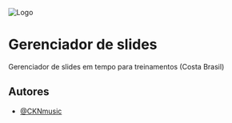 
![Logo](https://sp-ao.shortpixel.ai/client/to_webp,q_glossy,ret_img,w_971/https://www.costabrasilsaude.com.br/wp-content/uploads/2022/05/logo-color-costa-brasil-menu.png)


# Gerenciador de slides

Gerenciador de slides em tempo para treinamentos (Costa Brasil)




## Autores

- [@CKNmusic](https://github.com/CKNmusic)

